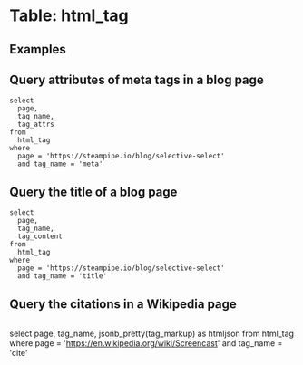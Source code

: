 # Table: html_tag

## Examples

## Query attributes of meta tags in a blog page

```
select
  page,
  tag_name,
  tag_attrs
from
  html_tag
where
  page = 'https://steampipe.io/blog/selective-select'
  and tag_name = 'meta'
```

## Query the title of a blog page

```
select
  page,
  tag_name,
  tag_content
from
  html_tag
where
  page = 'https://steampipe.io/blog/selective-select'
  and tag_name = 'title'
```

## Query the citations in a Wikipedia page

```
```
select
  page,
  tag_name,
  jsonb_pretty(tag_markup) as htmljson
from
  html_tag
where
  page = 'https://en.wikipedia.org/wiki/Screencast'
  and tag_name = 'cite'
